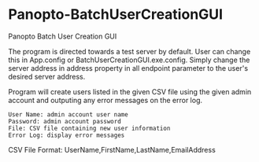 Panopto-BatchUserCreationGUI
=====================

Panopto Batch User Creation GUI

The program is directed towards a test server by default. User can change this in App.config or BatchUserCreationGUI.exe.config. Simply change the server address in address property in all endpoint parameter to the user's desired server address.

Program will create users listed in the given CSV file using the given admin account and outputing any error messages on the error log.

	User Name: admin account user name
	Password: admin account password
	File: CSV file containing new user information
	Error Log: display error messages

CSV File Format: UserName,FirstName,LastName,EmailAddress
